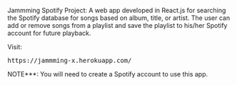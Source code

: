 Jammming Spotify Project:  A web app developed in React.js for searching the Spotify database for songs based on album, title, or artist.  The user can add or remove songs from a playlist and save the playlist to his/her Spotify account for future playback.

Visit:
<pre>https://jammming-x.herokuapp.com/</pre>

NOTE***: You will need to create a Spotify account to use this app.
